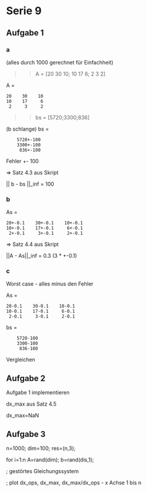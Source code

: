 # Serie 9
## Aufgabe 1

### a

(alles durch 1000 gerechnet für Einfachheit)

>> A = [20 30 10; 10 17 6; 2 3 2]

A =

    20    30    10
    10    17     6
     2     3     2

>> bs = [5720;3300;836]

(b schlange)
bs =

        5720+-100
        3300+-100
         836+-100
		 
		 
Fehler +- 100


=> Satz 4.3 aus Skript

|| b - bs ||_inf = 100


### b


As =

    20+-0.1    30+-0.1    10+-0.1
    10+-0.1    17+-0.1     6+-0.1
     2+-0.1     3+-0.1     2+-0.1
	 
=> Satz 4.4 aus Skript

||A - As||_inf = 0.3 (3 * +-0.1)


### c

Worst case - alles minus den Fehler

As =

    20-0.1    30-0.1    10-0.1
    10-0.1    17-0.1     6-0.1
     2-0.1     3-0.1     2-0.1
	 

bs =

        5720-100
        3300-100
         836-100
		 	 

Vergleichen


## Aufgabe 2

Aufgabe 1 implementieren

dx_max aus Satz 4.5

dx_max=NaN


## Aufgabe 3

n=1000;
dim=100;
res=(n,3);

for i=1:n
	A=rand(dim);
	b=rand(dis,1);
	
; gestörtes Gleichungssystem


; plot dx_ops, dx_max, dx_max/dx_ops - x Achse 1 bis n



